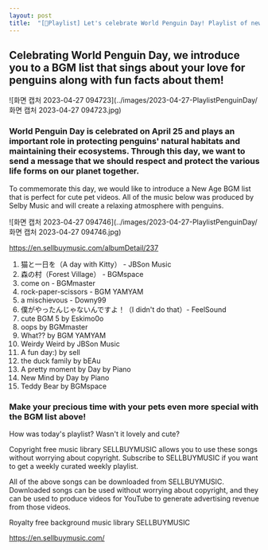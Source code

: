 ```yaml
---
layout: post
title:  "[🎼Playlist] Let's celebrate World Penguin Day! Playlist of new age music that's perfect for pet YouTubers 😸🐶"
---
```


## Celebrating World Penguin Day, we introduce you to a BGM list that sings about your love for penguins along with fun facts about them!

![화면 캡처 2023-04-27 094723](../images/2023-04-27-PlaylistPenguinDay/화면 캡처 2023-04-27 094723.jpg)

### World Penguin Day is celebrated on April 25 and plays an important role in protecting penguins' natural habitats and maintaining their ecosystems. Through this day, we want to send a message that we should respect and protect the various life forms on our planet together.

To commemorate this day, we would like to introduce a New Age BGM list that is perfect for cute pet videos. All of the music below was produced by Selby Music and will create a relaxing atmosphere with penguins.

![화면 캡처 2023-04-27 094746](../images/2023-04-27-PlaylistPenguinDay/화면 캡처 2023-04-27 094746.jpg)

https://en.sellbuymusic.com/albumDetail/237

1. 猫と一日を（A day with Kitty） - JBSon Music
2. 森の村（Forest Village） - BGMspace
3. come on - BGMmaster
4. rock-paper-scissors - BGM YAMYAM
5. a mischievous - Downy99
6. 僕がやったんじゃないんですよ！（I didn't do that）- FeelSound
7. cute BGM 5 by Eskimo0o
8. oops by BGMmaster
9. What?? by BGM YAMYAM
10. Weirdy Weird by JBSon Music
11. A fun day:) by sell
12. the duck family by bEAu
13. A pretty moment by Day by Piano
14. New Mind by Day by Piano
15. Teddy Bear by BGMspace

### Make your precious time with your pets even more special with the BGM list above!

How was today's playlist? Wasn't it lovely and cute?

Copyright free music library SELLBUYMUSIC allows you to use these songs without worrying about copyright. Subscribe to SELLBUYMUSIC if you want to get a weekly curated weekly playlist.

All of the above songs can be downloaded from SELLBUYMUSIC. Downloaded songs can be used without worrying about copyright, and they can be used to produce videos for YouTube to generate advertising revenue from those videos.

Royalty free background music library SELLBUYMUSIC

https://en.sellbuymusic.com/
